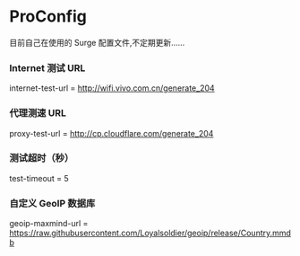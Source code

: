 # ProConfig
目前自己在使用的 Surge 配置文件,不定期更新......

### Internet 测试 URL
internet-test-url = http://wifi.vivo.com.cn/generate_204
### 代理测速 URL
proxy-test-url = http://cp.cloudflare.com/generate_204
### 测试超时（秒）
test-timeout = 5
### 自定义 GeoIP 数据库
geoip-maxmind-url = https://raw.githubusercontent.com/Loyalsoldier/geoip/release/Country.mmdb
